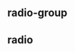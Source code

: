 ## radio-group

<!-- UTSCOMJSON.radio-group.description -->

<!-- UTSCOMJSON.radio-group.attrubute -->

<!-- UTSCOMJSON.radio-group.event -->

<!-- UTSCOMJSON.radio-group.compatibility -->

<!-- UTSCOMJSON.radio-group.reference -->


## radio

<!-- UTSCOMJSON.radio.description -->

<!-- UTSCOMJSON.radio.attrubute -->

<!-- UTSCOMJSON.radio.event -->

<!-- UTSCOMJSON.radio.compatibility -->

<!-- UTSCOMJSON.radio.reference -->

